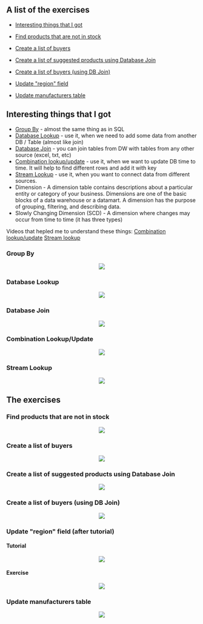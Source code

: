 ## A list of the exercises 

  * [Interesting things that I got](#interesting-things-that-i-got)
  
  * [Find products that are not in stock](#find-products-that-are-not-in-stock)
  * [Create a list of buyers](#create-a-list-of-buyers)
  * [Create a list of suggested products using Database Join](#create-a-list-of-suggested-products-using-database-join)
  * [Create a list of buyers (using DB Join)](#create-a-list-of-buyers-using-db-join)
  * [Update "region" field](#update-region-field-after-tutorial)
  * [Update manufacturers table](#update-manufacturers-table)




## Interesting things that I got

  * [Group By](#group-by) - almost the same thing as in SQL
  * [Database Lookup](#database-lookup) - use it, when we need to add some data from another DB / Table (almost like join)
  * [Database Join](#database-join) - you can join tables from DW with tables from any other source (excel, txt, etc)
  * [Combination lookup/update](#combination-lookupupdate) - use it, when we want to update DB time to time. It will help to find different rows and add it with key
  * [Stream Lookup](#stream-lookup) - use it, when you want to connect data from different sources. 
  * Dimension - A dimension table contains descriptions about a particular entity or category of your business. Dimensions are one of the basic blocks of a data warehouse or a datamart. A dimension has the purpose of grouping, filtering, and describing data.
  * Slowly Changing Dimension (SCD) - A dimension where changes may occur from time to time (it has three types)

Videos that hepled me to understand these things:
[Combination lookup/update](https://www.youtube.com/watch?v=J_DyORTSklY)
[Stream lookup](https://www.youtube.com/watch?v=ktzB2AzX_-s)



### Group By
<p align="center"><img  src="https://github.com/victorjulyin/DE-101/blob/main/Module4/4.5%20Pentaho%20Data%20Integration%20Beginner's%20Guide%20-%20Chapter%209%20Exercises/pics/4.5_2.png"></p>


### Database Lookup
<p align="center"><img  src="https://github.com/victorjulyin/DE-101/blob/main/Module4/4.5%20Pentaho%20Data%20Integration%20Beginner's%20Guide%20-%20Chapter%209%20Exercises/pics/4.5_3.png"></p>


### Database Join
<p align="center"><img  src="https://github.com/victorjulyin/DE-101/blob/main/Module4/4.5%20Pentaho%20Data%20Integration%20Beginner's%20Guide%20-%20Chapter%209%20Exercises/pics/4.5_6.png"></p>

### Combination Lookup/Update
<p align="center"><img  src="https://github.com/victorjulyin/DE-101/blob/main/Module4/4.5%20Pentaho%20Data%20Integration%20Beginner's%20Guide%20-%20Chapter%209%20Exercises/pics/4.5_8.png"></p>

### Stream Lookup
<p align="center"><img  src="https://github.com/victorjulyin/DE-101/blob/main/Module4/4.5%20Pentaho%20Data%20Integration%20Beginner's%20Guide%20-%20Chapter%209%20Exercises/pics/4.5_9.png"></p>










## The exercises

### Find products that are not in stock
<p align="center"><img  src="https://github.com/victorjulyin/DE-101/blob/main/Module4/4.5%20Pentaho%20Data%20Integration%20Beginner's%20Guide%20-%20Chapter%209%20Exercises/pics/4.5_1.png"></p>


### Create a list of buyers
<p align="center"><img  src="https://github.com/victorjulyin/DE-101/blob/main/Module4/4.5%20Pentaho%20Data%20Integration%20Beginner's%20Guide%20-%20Chapter%209%20Exercises/pics/4.5_4.png"></p>


### Create a list of suggested products using Database Join 
<p align="center"><img  src="https://github.com/victorjulyin/DE-101/blob/main/Module4/4.5%20Pentaho%20Data%20Integration%20Beginner's%20Guide%20-%20Chapter%209%20Exercises/pics/4.5_5.png"></p>


### Create a list of buyers (using DB Join)
<p align="center"><img  src="https://github.com/victorjulyin/DE-101/blob/main/Module4/4.5%20Pentaho%20Data%20Integration%20Beginner's%20Guide%20-%20Chapter%209%20Exercises/pics/4.5_7.png"></p>

### Update "region" field (after tutorial)
#### Tutorial
<p align="center"><img  src="https://github.com/victorjulyin/DE-101/blob/main/Module4/4.5%20Pentaho%20Data%20Integration%20Beginner's%20Guide%20-%20Chapter%209%20Exercises/pics/4.5_11.png"></p>

#### Exercise
<p align="center"><img  src="https://github.com/victorjulyin/DE-101/blob/main/Module4/4.5%20Pentaho%20Data%20Integration%20Beginner's%20Guide%20-%20Chapter%209%20Exercises/pics/4.5_10.png"></p>

### Update manufacturers table
<p align="center"><img  src="https://github.com/victorjulyin/DE-101/blob/main/Module4/4.5%20Pentaho%20Data%20Integration%20Beginner's%20Guide%20-%20Chapter%209%20Exercises/pics/4.5_12.png"></p>

